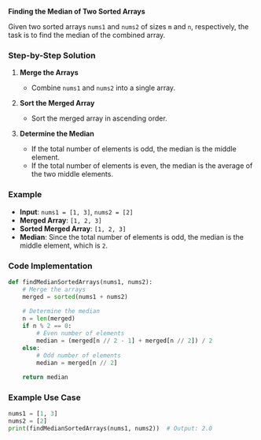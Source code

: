 **Finding the Median of Two Sorted Arrays**

Given two sorted arrays `nums1` and `nums2` of sizes `m` and `n`, respectively, the task is to find the median of the combined array.

### Step-by-Step Solution

1. **Merge the Arrays**
   - Combine `nums1` and `nums2` into a single array.

2. **Sort the Merged Array**
   - Sort the merged array in ascending order.

3. **Determine the Median**
   - If the total number of elements is odd, the median is the middle element.
   - If the total number of elements is even, the median is the average of the two middle elements.

### Example

- **Input**: `nums1 = [1, 3]`, `nums2 = [2]`
- **Merged Array**: `[1, 2, 3]`
- **Sorted Merged Array**: `[1, 2, 3]`
- **Median**: Since the total number of elements is odd, the median is the middle element, which is `2`.

### Code Implementation

```python
def findMedianSortedArrays(nums1, nums2):
    # Merge the arrays
    merged = sorted(nums1 + nums2)
    
    # Determine the median
    n = len(merged)
    if n % 2 == 0:
        # Even number of elements
        median = (merged[n // 2 - 1] + merged[n // 2]) / 2
    else:
        # Odd number of elements
        median = merged[n // 2]
    
    return median
```

### Example Use Case

```python
nums1 = [1, 3]
nums2 = [2]
print(findMedianSortedArrays(nums1, nums2))  # Output: 2.0
```